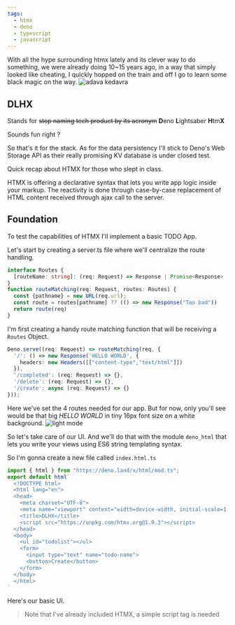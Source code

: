 ```yaml
---
tags: 
  - htmx
  - deno
  - typescript
  - javascript
---
```

With all the hype surrounding htmx lately and its clever way to do something, we were already doing 10~15 years ago, in a way that simply looked like cheating, I quickly hopped on the train and off I go to learn some black magic on the way.
![adava kedavra](https://media.tenor.com/yhFq6N5tvUEAAAAC/avada-kadavra-star-wars.gif)
## DLHX
Stands for <s>stop naming tech product by its acronym</s> **D**eno **L**ightsaber **H**tm**X**

Sounds fun right ?

So that's it for the stack. As for the data persistency I'll stick to Deno's Web Storage API as their really promising KV database is under closed test.

Quick recap about HTMX for those who slept in class.

HTMX is offering a declarative syntax that lets you write app logic inside your markup. The reactivity is done through case-by-case replacement of HTML content received through ajax call to the server.

## Foundation
To test the capabilities of HTMX I'll implement a basic TODO App.

Let's start by creating a server.ts file where we'll centralize the route handling.
```typescript
interface Routes {
  [routeName: string]: (req: Request) => Response | Promise<Response>
}
function routeMatching(req: Request, routes: Routes) {
  const {pathname} = new URL(req.url);
  const route = routes[pathname] ?? (() => new Response("Too bad"))
  return route(req)
}
```
I'm first creating a handy route matching function that will be receiving a `Routes` Object.
```typescript
Deno.serve((req: Request) => routeMatching(req, {
  '/': () => new Response('HELLO WORLD', {
    headers: new Headers([["content-type","text/html"]])
  }),
  '/completed': (req: Request) => {},
  '/delete': (req: Request) => {},
  '/create': async (req: Request) => {}
}));
```
Here we've set the 4 routes needed for our app. 
But for now, only you'll see would be that big *HELLO WORLD* in tiny 16px font size on a white background.
![light mode](https://media.tenor.com/p0FDLRJ5x3MAAAAC/light-theme.gif)

So let's take care of our UI. 
And we'll do that with the module `deno_html` that lets you write your views using ES6 string templating syntax.

So I'm gonna create a new file called `index.html.ts`
```typescript
import { html } from "https://deno.land/x/html/mod.ts";
export default html`
  <!DOCTYPE html>
  <html lang="en">
  <head>
    <meta charset="UTF-8">
    <meta name="viewport" content="width=device-width, initial-scale=1.0">
    <title>DLHX</title>
    <script src="https://unpkg.com/htmx.org@1.9.3"></script>
  </head>
  <body>
    <ul id="todolist"></ul>
    <form>
      <input type="text" name="todo-name">
      <button>Create</button>
    </form>
  </body>
  </html>
`
```
Here's our basic UI.

> Note that I've already included HTMX, a simple script tag is needed